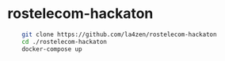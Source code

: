 # rostelecom-hackaton
```bash
    git clone https://github.com/la4zen/rostelecom-hackaton
    cd ./rostelecom-hackaton
    docker-compose up
```